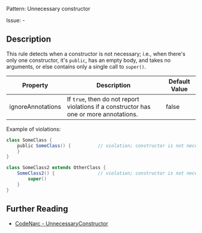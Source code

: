 Pattern: Unnecessary constructor

Issue: -

## Description

This rule detects when a constructor is not necessary; i.e., when there's only one constructor, it's `public`, has an empty body, and takes no arguments, or else contains only a single call to `super()`.

| **Property**      | **Description**                                                                        | **Default Value** |
| --- | --- | --- |
| ignoreAnnotations | If `true`, then do not report violations if a constructor has one or more annotations. | false             |

Example of violations:

``` groovy
class SomeClass {
    public SomeClass() {          // violation; constructor is not necessary
    }
}

class SomeClass2 extends OtherClass {
    SomeClass2() {                // violation; constructor is not necessary
        super()
    }
}
```

## Further Reading

* [CodeNarc - UnnecessaryConstructor](http://codenarc.sourceforge.net/codenarc-rules-unnecessary.html#UnnecessaryConstructor)